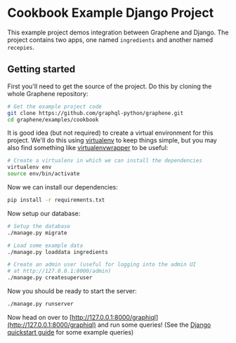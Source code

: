 Cookbook Example Django Project
===============================

This example project demos integration between Graphene and Django.
The project contains two apps, one named `ingredients` and another
named `recepies`.

Getting started
---------------

First you'll need to get the source of the project. Do this by cloning the
whole Graphene repository:

```bash
# Get the example project code
git clone https://github.com/graphql-python/graphene.git
cd graphene/examples/cookbook
```

It is good idea (but not required) to create a virtual environment
for this project. We'll do this using
[virtualenv](http://docs.python-guide.org/en/latest/dev/virtualenvs/)
to keep things simple,
but you may also find something like
[virtualenvwrapper](https://virtualenvwrapper.readthedocs.org/en/latest/)
to be useful:

```bash
# Create a virtualenv in which we can install the dependencies
virtualenv env
source env/bin/activate
```

Now we can install our dependencies:

```bash
pip install -r requirements.txt
```

Now setup our database:

```bash
# Setup the database
./manage.py migrate

# Load some example data
./manage.py loaddata ingredients

# Create an admin user (useful for logging into the admin UI
# at http://127.0.0.1:8000/admin)
./manage.py createsuperuser
```

Now you should be ready to start the server:

```bash
./manage.py runserver
```

Now head on over to
[http://127.0.0.1:8000/graphiql](http://127.0.0.1:8000/graphiql)
and run some queries!
(See the [Django quickstart guide](http://graphene-python.org/docs/quickstart-django/)
for some example queries)
